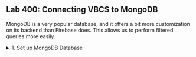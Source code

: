 <h2> Lab 400: Connecting VBCS to MongoDB </h2>

MongoDB is a very popular database, and it offers a bit more customization on its backend than Firebase does. This allows us to perform filtered queries more easily. 

<details><summary>1. Set up MongoDB Database</summary>

<h2>Set up MongoDB</h2>

While Firebase uses a Google account, which many people already have, for MongoDB you will have to create an account if you do not have one yet. Go [here](https://cloud.mongodb.com/user#/atlas/register/accountProfile) and fill out the requested information.<br> 
![](/images/4-1.png) <br>
<br>
Then, login. It should redirect you to this page.<br>
![](/images/4-2.png) <br>
<br>
Hit `Build a Cluster` to get started.<br>
![](/images/4-3.png) <br>
<br>
Go ahead and leave the default settings; just hit `Create Cluster` at the bottom of the screen.<br>
![](/images/4-4.png) <br>
<br>
It will take some time to provision. Give it a few minutes, then refresh the page.<br>
![](/images/4-5.png) <br>
<br>



Add data of books to DB.<br>
Compare and contrast to Firebase.<br>
Connect it to VBCS.<br>
Show list of books on Web App.<br>

</details>
